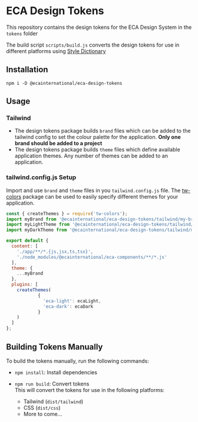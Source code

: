 # ECA Design Tokens

This repository contains the design tokens for the ECA Design System in the `tokens` folder

The build script `scripts/build.js` converts the design tokens for use in different platforms using [Style Dictionary](https://amzn.github.io/style-dictionary) 

## Installation

```npm i -D @ecainternational/eca-design-tokens```

## Usage

### Tailwind
- The design tokens package builds `brand` files which can be added to the tailwind config to set the colour palette for the application. **Only one brand should be added to a project**
- The design tokens package builds `theme` files which define available application themes. Any number of themes can be added to an application. 


### tailwind.config.js Setup

Import and use `brand` and `theme` files in you `tailwind.config.js` file. The [tw-colors](https://github.com/L-Blondy/tw-colors) package can be used to easily specify
different themes for your application.

```js
const { createThemes } = require('tw-colors');
import myBrand from '@ecainternational/eca-design-tokens/tailwind/my-brand.tailwind';
import myLightTheme from '@ecainternational/eca-design-tokens/tailwind/my-dark-theme.tailwind';
import myDarkTheme from '@ecainternational/eca-design-tokens/tailwind/my-light-theme.tailwind';

export default {
  content: [
    './app/**/*.{js,jsx,ts,tsx}',
    './node_modules/@ecainternational/eca-components/**/*.js'
  ],
  theme: {
    ...myBrand
  },
  plugins: [
    createThemes(
            {
              'eca-light': ecaLight,
              'eca-dark': ecaDark
            }
    )
  ]
};
```

## Building Tokens Manually

To build the tokens manually, run the following commands:

- `npm install`: Install dependencies  


- `npm run build`: Convert tokens  
  This will convert the tokens for use in the following platforms:
  - Tailwind (`dist/tailwind`)
  - CSS (`dist/css`)
  - More to come...